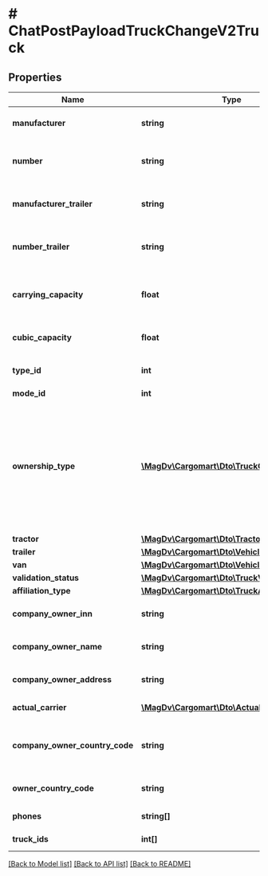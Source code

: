 # # ChatPostPayloadTruckChangeV2Truck

## Properties

Name | Type | Description | Notes
------------ | ------------- | ------------- | -------------
**manufacturer** | **string** | @deprecated Использовать tractor, trailer, van. Марка ТС | [optional]
**number** | **string** | @deprecated Использовать tractor, trailer, van. Гос.номер ТС | [optional]
**manufacturer_trailer** | **string** | @deprecated Использовать tractor, trailer, van. Марка прицепа ТС | [optional]
**number_trailer** | **string** | @deprecated Использовать tractor, trailer, van. Гос.номер прицепа ТС | [optional]
**carrying_capacity** | **float** | @deprecated Использовать trailer, van. Грузоподъемность ТС | [optional]
**cubic_capacity** | **float** | @deprecated Использовать trailer, van. Кубатура ТС | [optional]
**type_id** | **int** | @deprecated Использовать trailer, van. Тип кузова | [optional]
**mode_id** | **int** | Тип ТС | [optional]
**ownership_type** | [**\MagDv\Cargomart\Dto\TruckOwnershipType**](TruckOwnershipType.md) | @deprecated Будет приходить внутри tractor и trailer Тип владения (owned - Собственность, leasing - Лизинг, rent - Аренда, joint_property_spouses - Совместная собственность супругов, free_use - Безвозмездное пользование) | [optional]
**tractor** | [**\MagDv\Cargomart\Dto\TractorVehicle**](TractorVehicle.md) | Данные тягача | [optional]
**trailer** | [**\MagDv\Cargomart\Dto\Vehicle**](Vehicle.md) | Данные прицепа | [optional]
**van** | [**\MagDv\Cargomart\Dto\Vehicle**](Vehicle.md) | Данные фургона | [optional]
**validation_status** | [**\MagDv\Cargomart\Dto\TruckValidationStatus**](TruckValidationStatus.md) |  | [optional]
**affiliation_type** | [**\MagDv\Cargomart\Dto\TruckAffiliationType**](TruckAffiliationType.md) |  | [optional]
**company_owner_inn** | **string** | @deprecated будет удалено. юзать actualCarrier | [optional]
**company_owner_name** | **string** | @deprecated будет удалено. юзать actualCarrier | [optional]
**company_owner_address** | **string** | @deprecated будет удалено. юзать actualCarrier | [optional]
**actual_carrier** | [**\MagDv\Cargomart\Dto\ActualCarrier**](ActualCarrier.md) | Фактический перевозчик | [optional]
**company_owner_country_code** | **string** | @deprecated будет удалено. Код страны компании фактического перевозчика | [optional]
**owner_country_code** | **string** | Код страны компании фактического перевозчика | [optional]
**phones** | **string[]** | Список телефонов ТС. | [optional]
**truck_ids** | **int[]** | Идентификаторы грузовиков | [optional]

[[Back to Model list]](../../README.md#models) [[Back to API list]](../../README.md#endpoints) [[Back to README]](../../README.md)
